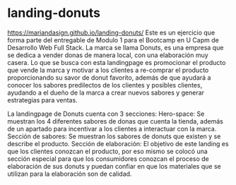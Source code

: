 # landing-donuts
https://mariandasign.github.io/landing-donuts/
Este es un ejercicio que forma parte del entregable de Modulo 1 para el Bootcamp en U Capm de Desarrollo Web Full Stack.
La marca se llama Donuts, es una empresa que se dedica a vender donas de manera local, con una elaboración muy casera. Lo que se busca con esta landingpage es promocionar el producto que vende la marca y
motivar a los clientes a re-comprar el producto proporcionando su savor de donut favorito, además de que ayudará a conocer los sabores predilectos de los clientes y posibles clientes, ayudando a el dueño
de la marca a crear nuevos sabores y generar estrategias para ventas.

La landingpage de Donuts cuenta con 3 secciones:
Hero-space: Se muestran los 4 diferentes sabores de donas que cuenta la tienda, además de un apartado para incentivar a los clientes a interactuar con la marca.
Sección de sabores: Se muestran los sabores de donuts que existen y se describe el producto.
Sección de elaboración: El objetivo de este landing es que los clientes conozcan el producto, por eso mismo se colocó una sección especial para que los consumidores conozcan el proceso de elaboración de 
sus donuts y puedan confiar en que los materiales que se utilizan para la elaboración son de calidad.
